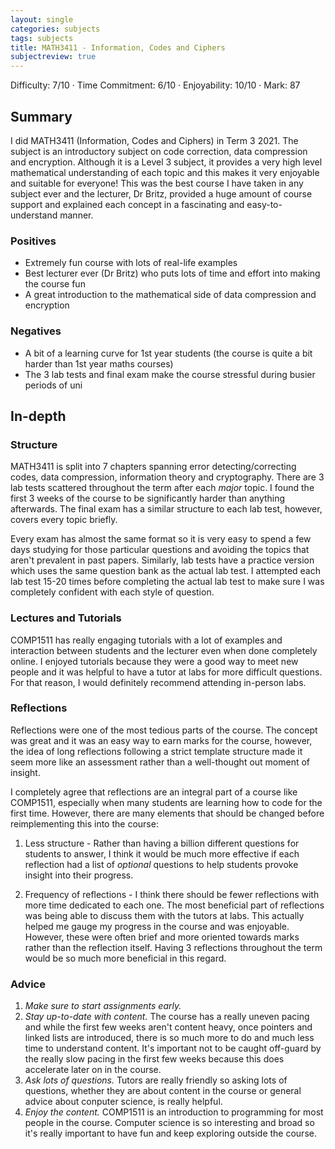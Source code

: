 ```yaml
---
layout: single
categories: subjects
tags: subjects
title: MATH3411 - Information, Codes and Ciphers
subjectreview: true
---
```


Difficulty: 7/10 · Time Commitment: 6/10 · Enjoyability: 10/10 · Mark: 87

## Summary

I did MATH3411 (Information, Codes and Ciphers) in Term 3 2021. The subject is an introductory subject on code correction, data compression and encryption. Although it is a Level 3 subject, it provides a very high level mathematical understanding of each topic and this makes it very enjoyable and suitable for everyone! This was the best course I have taken in any subject ever and the lecturer, Dr Britz, provided a huge amount of course support and explained each concept in a fascinating and easy-to-understand manner.

### Positives

- Extremely fun course with lots of real-life examples
- Best lecturer ever (Dr Britz) who puts lots of time and effort into making the course fun
- A great introduction to the mathematical side of data compression and encryption

### Negatives

- A bit of a learning curve for 1st year students (the course is quite a bit harder than 1st year maths courses)
- The 3 lab tests and final exam make the course stressful during busier periods of uni

## In-depth

### Structure

MATH3411 is split into 7 chapters spanning error detecting/correcting codes, data compression, information theory and cryptography. There are 3 lab tests scattered throughout the term after each *major* topic. I found the first 3 weeks of the course to be significantly harder than anything afterwards. The final exam has a similar structure to each lab test, however, covers every topic briefly.

Every exam has almost the same format so it is very easy to spend a few days studying for those particular questions and avoiding the topics that aren't prevalent in past papers. Similarly, lab tests have a practice version which uses the same question bank as the actual lab test. I attempted each lab test 15-20 times before completing the actual lab test to make sure I was completely confident with each style of question.

### Lectures and Tutorials

COMP1511 has really engaging tutorials with a lot of examples and interaction between students and the lecturer even when done completely online. I enjoyed tutorials because they were a good way to meet new people and it was helpful to have a tutor at labs for more difficult questions. For that reason, I would definitely recommend attending in-person labs.

### Reflections

Reflections were one of the most tedious parts of the course. The concept was great and it was an easy way to earn marks for the course, however, the idea of long reflections following a strict template structure made it seem more like an assessment rather than a well-thought out moment of insight.

I completely agree that reflections are an integral part of a course like COMP1511, especially when many students are learning how to code for the first time. However, there are many elements that should be changed before reimplementing this into the course:

1. Less structure - Rather than having a billion different questions for students to answer, I think it would be much more effective if each reflection had a list of *optional* questions to help students provoke insight into their progress.

2. Frequency of reflections - I think there should be fewer reflections with more time dedicated to each one. The most beneficial part of reflections was being able to discuss them with the tutors at labs. This actually helped me gauge my progress in the course and was enjoyable. However, these were often brief and more oriented towards marks rather than the reflection itself. Having 3 reflections throughout the term would be so much more beneficial in this regard.

### Advice

1. *Make sure to start assignments early.*
2. *Stay up-to-date with content.* The course has a really uneven pacing and while the first few weeks aren't content heavy, once pointers and linked lists are introduced, there is so much more to do and much less time to understand content. It's important not to be caught off-guard by the really slow pacing in the first few weeks because this does accelerate later on in the course.
3. *Ask lots of questions.* Tutors are really friendly so asking lots of questions, whether they are about content in the course or general advice about conputer science, is really helpful.
4. *Enjoy the content.* COMP1511 is an introduction to programming for most people in the course. Computer science is so interesting and broad so it's really important to have fun and keep exploring outside the course.
